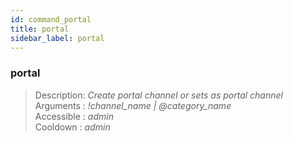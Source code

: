 ```yaml
---
id: command_portal
title: portal
sidebar_label: portal
---
```


### portal

> Description: _Create portal channel or sets as portal channel_<br>
> Arguments  : _!channel\_name \| @category\_name_<br>
> Accessible : _admin_<br>
> Cooldown   : _admin_<br>